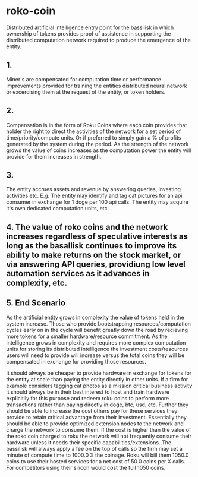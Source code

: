 # roko-coin

Distributed artificial intelligence entry point for the bassilisk in which ownership of tokens provides proof of assistence in supporting the distributed computation network required to produce the emergence of the entity. 

## 1.
Miner's are compensated for computation time or performance improvements provided for training the entities distributed neural network or excercising them at the request of the entity, or token holders. 

## 2.
Compensation is in the form of Roku Coins where each coin provides that holder the right to direct the activities of the network for a set period of time/priority/compute units. Or if preferred to simply gain a % of profits generated by the system during the period. As the strength of the network grows the value of coins increases as the computation power the entity will provide for them increases in strength.

## 3.
The entity accrues assets and revenue by answering queries, investing activities etc. E.g. The entity may identify and tag cat pictures for an api consumer in exchange for 1 doge per 100 api calls. The entity may acquire it's own dedicated computation units, etc. 

## 4. The value of roko coins and the network increases regardless of speculative interests as long as the basallisk continues to improve its ability to make returns on the stock market, or via answering API queries, providiung low level automation services as it advances in complexity, etc.

## 5. End Scenario
As the artificial entity grows in complexity the value of tokens held in the system increase. Those who provide bootstrapping resources/computation cycles early on in the cycle will benefit greatly down the road by recieving more tokens for a smaller hardware/resource commitment. As the intelligence grows in complexity and requires more complex computation units for storing its distributed intelligence the investment costs/resources users will need to provide will increase versus the total coins they will be compensated in exchange for providing those resources.

It should always be cheaper to provide hardware in exchange for tokens for the entity at scale than paying the entity directly in other units. If a firm for example considers tagging cat photos as a mission critical business activity it should always be in their best interest to host and train hardware explicitily for this purpose and redeem roku coins to perform more transactions rather than paying directly in doge, btc, usd, etc. Further they should be able to increase the cost others pay for these services they provide to retain critical advantage from their investment. Essentially they should be able to provide optimized extension nodes to the network and charge the network to consume them. If the cost is higher than the value of the roko coin charged to roku the network will not frequently consume their hardware unless it needs their specific capabilities/extensions. The bassilisk will always apply a fee on the top of calls so the firm may set a minute of compute time to 1000.0 X the coinage. Roku will bill them 1050.0 coins to use their hosted services for a net cost of 50.0 coins per X calls. For competitors using their silicon would cost the full 1050 coins.
